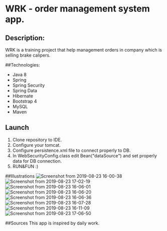 # WRK - order management system app.


## Description:

WRK is a training project that help management orders in company which is selling brake calipers.

##Technologies:


<ul>
<li>Java 8</li>
<li>Spring</li>
<li>Spring Security</li>
<li>Spring Data</li>
<li>Hibernate</li>
<li>Bootstrap 4</li>
<li>MySQL</li>
<li>Maven</li>
</ul>


## Launch
1. Clone repository to IDE.
2. Configure your tomcat.
3. Configure persistence.xml file to connect properly to DB.
4. In WebSecurityConfig.class edit Bean("dataSource") and set properly data for DB connection.
5. RUN&FUN :)


##Illustrations
![Screenshot from 2019-08-23 16-00-38](https://user-images.githubusercontent.com/45847111/63598947-dc2f7080-c5c0-11e9-9a4a-e9aa4ff0d4f7.png)
![Screenshot from 2019-08-23 17-02-19](https://user-images.githubusercontent.com/45847111/63602944-e0f82280-c5c8-11e9-8f3a-6bd7e31f5ff0.png)
![Screenshot from 2019-08-23 16-06-01](https://user-images.githubusercontent.com/45847111/63598949-ddf93400-c5c0-11e9-8e73-2dc014fdf7d2.png)
![Screenshot from 2019-08-23 16-06-20](https://user-images.githubusercontent.com/45847111/63598952-dfc2f780-c5c0-11e9-99be-616a6144acbe.png)
![Screenshot from 2019-08-23 16-06-36](https://user-images.githubusercontent.com/45847111/63598955-e0f42480-c5c0-11e9-9530-df597ba606f8.png)
![Screenshot from 2019-08-23 16-07-28](https://user-images.githubusercontent.com/45847111/63598958-e2bde800-c5c0-11e9-8eca-974b779a1c50.png)
![Screenshot from 2019-08-23 16-11-09](https://user-images.githubusercontent.com/45847111/63598961-e487ab80-c5c0-11e9-9f5f-85ef2b1e9e2d.png)
![Screenshot from 2019-08-23 17-06-50](https://user-images.githubusercontent.com/45847111/63602997-f9683d00-c5c8-11e9-8ba9-d38e95d4b7b3.png)

##Sources
This app is inspired by daily work.
 